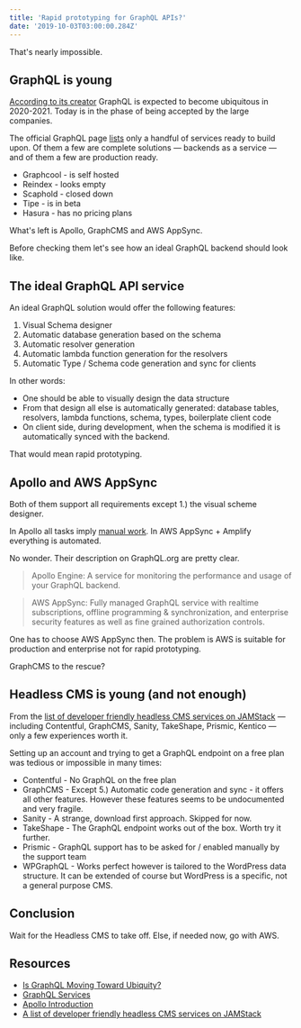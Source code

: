```yaml
---
title: 'Rapid prototyping for GraphQL APIs?'
date: '2019-10-03T03:00:00.284Z'
---
```


That's nearly impossible.

<!--more-->


## GraphQL is young

[According to its creator](https://nordicapis.com/is-graphql-moving-toward-ubiquity/) GraphQL is expected to become ubiquitous in 2020-2021. Today is in the phase of being accepted by the large companies.

The official GraphQL page [lists](https://graphql.org/code/#services) only a handful of services ready to build upon. Of them a few are complete solutions &mdash; backends as a service &mdash; and of them a few are production ready.

- Graphcool - is self hosted
- Reindex - looks empty
- Scaphold - closed down
- Tipe - is in beta
- Hasura - has no pricing plans

What's left is Apollo, GraphCMS and AWS AppSync.

Before checking them let's see how an ideal GraphQL backend should look like.

## The ideal GraphQL API service

An ideal GraphQL solution would offer the following features:

1. Visual Schema designer
2. Automatic database generation based on the schema
3. Automatic resolver generation
4. Automatic lambda function generation for the resolvers
5. Automatic Type / Schema code generation and sync for clients

In other words:

- One should be able to visually design the data structure
- From that design all else is automatically generated: database tables, resolvers, lambda functions, schema, types, boilerplate client code
- On client side, during development, when the schema is modified it is automatically synced with the backend.

That would mean rapid prototyping.

## Apollo and AWS AppSync

Both of them support all requirements except 1.) the visual scheme designer.

In Apollo all tasks imply [manual work](https://www.apollographql.com/docs/tutorial/introduction/). In AWS AppSync + Amplify everything is automated.

No wonder. Their description on GraphQL.org are pretty clear.

> Apollo Engine: A service for monitoring the performance and usage of your GraphQL backend.

> AWS AppSync: Fully managed GraphQL service with realtime subscriptions, offline programming & synchronization, and enterprise security features as well as fine grained authorization controls.

One has to choose AWS AppSync then. The problem is AWS is suitable for production and enterprise not for rapid prototyping.

GraphCMS to the rescue?

## Headless CMS is young (and not enough)

From the [list of developer friendly headless CMS services on JAMStack](https://docs.google.com/spreadsheets/d/1AmrfMT6a-tT9x4nR__RumuCcT6NedxliFf-76Ocv2pQ/edit?usp=sharing) &mdash; including Contentful, GraphCMS, Sanity, TakeShape, Prismic, Kentico &mdash; only a few experiences worth it.

Setting up an account and trying to get a GraphQL endpoint on a free plan was tedious or impossible in many times:

- Contentful - No GraphQL on the free plan
- GraphCMS - Except 5.) Automatic code generation and sync - it offers all other features. However these features seems to be undocumented and very fragile.
- Sanity - A strange, download first approach. Skipped for now.
- TakeShape - The GraphQL endpoint works out of the box. Worth try it further.
- Prismic - GraphQL support has to be asked for / enabled manually by the support team
- WPGraphQL - Works perfect however is tailored to the WordPress data structure. It can be extended of course but WordPress is a specific, not a general purpose CMS.

## Conclusion

Wait for the Headless CMS to take off. Else, if needed now, go with AWS.

## Resources

- [Is GraphQL Moving Toward Ubiquity?](https://nordicapis.com/is-graphql-moving-toward-ubiquity/)
- [GraphQL Services](https://graphql.org/code/#services)
- [Apollo Introduction](https://www.apollographql.com/docs/tutorial/introduction/)
- [A list of developer friendly headless CMS services on JAMStack](https://docs.google.com/spreadsheets/d/1AmrfMT6a-tT9x4nR__RumuCcT6NedxliFf-76Ocv2pQ/edit?usp=sharing)